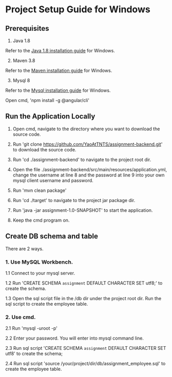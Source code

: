 # Project Setup Guide for Windows

## Prerequisites

1. Java 1.8

Refer to the [Java 1.8 installation guide](https://www.java.com/en/download/help/windows_manual_download.html) for Windows.

2. Maven 3.8

Refer to the [Maven installation guide](https://maven.apache.org/install.html) for Windows.

3. Mysql 8

Refer to the [Mysql installation guide](https://www3.ntu.edu.sg/home/ehchua/programming/sql/MySQL_HowTo.html) for Windows.

Open cmd, 'npm install -g @angular/cli'

## Run the Application Locally
1. Open cmd, navigate to the directory where you want to download the source code.

2. Run 'git clone https://github.com/YaoAtTNTS/assignment-backend.git' to download the source code.

3. Run 'cd ./assignment-backend' to navigate to the project root dir.

4. Open the file ./assignment-backend/src/main/resources/application.yml, change the username at line 8 and the password at line 9 into your own mysql client username and password.

5. Run 'mvn clean package' 

6. Run 'cd ./target' to navigate to the project jar package dir.

7. Run 'java -jar assignment-1.0-SNAPSHOT' to start the application.

8. Keep the cmd program on.

## Create DB schema and table
There are 2 ways.
### 1. Use MySQL Workbench.
1.1 Connect to your mysql server.

1.2 Run 'CREATE SCHEMA `assignment` DEFAULT CHARACTER SET utf8;' to create the schema.

1.3 Open the sql script file in the /db dir under the project root dir. Run the sql script to create the employee table.

### 2. Use cmd. 
2.1 Run 'mysql -uroot -p'

2.2 Enter your password. You will enter into mysql command line.

2.3 Run sql script 'CREATE SCHEMA `assignment` DEFAULT CHARACTER SET utf8' to create the schema;

2.4 Run sql script 'source /your/project/dir/db/assignment_employee.sql' to create the employee table.
